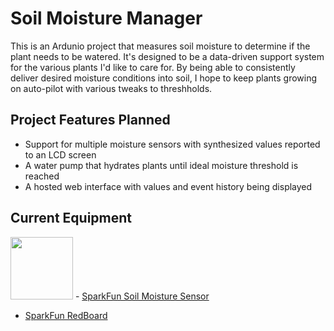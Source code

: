 # Soil Moisture Manager
This is an Ardunio project that measures soil moisture to determine if the plant needs to be watered. It's designed to be a data-driven support system for the various plants I'd like to care for. By being able to consistently deliver desired moisture conditions into soil, I hope to keep plants growing on auto-pilot with various tweaks to threshholds.

## Project Features Planned
- Support for multiple moisture sensors with synthesized values reported to an LCD screen
- A water pump that hydrates plants until ideal moisture threshold is reached
- A hosted web interface with values and event history being displayed

## Current Equipment
<img src="https://cdn.sparkfun.com//assets/parts/1/1/7/2/2/13975-01.jpg" width="100"/> - [SparkFun Soil Moisture Sensor](https://www.sparkfun.com/products/13322)
- [SparkFun RedBoard](https://www.sparkfun.com/products/13975)
